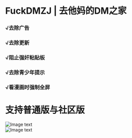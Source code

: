 # FuckDMZJ | 去他妈的DM之家
### √去除广告<br>
### √去除更新<br>
### √阻止强奸粘贴板<br>
### √去除青少年提示<br>
### √看漫画时强制全屏<br>
# 支持普通版与社区版
![Image text](https://github.com/cokkeijigen/FuckDMZJ/blob/master/image0.png)<br>
![Image text](https://github.com/cokkeijigen/FuckDMZJ/blob/master/image1.png)<br>
